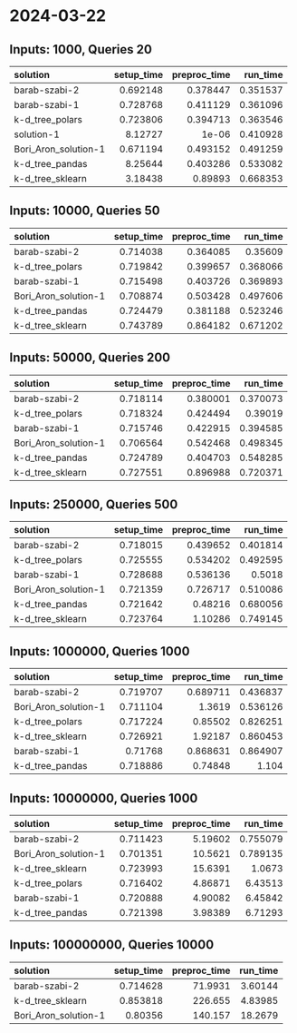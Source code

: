 # 2024-03-22

## Inputs: 1000, Queries 20

| solution             |   setup_time |   preproc_time |   run_time |
|:---------------------|-------------:|---------------:|-----------:|
| barab-szabi-2        |     0.692148 |       0.378447 |   0.351537 |
| barab-szabi-1        |     0.728768 |       0.411129 |   0.361096 |
| k-d_tree_polars      |     0.723806 |       0.394713 |   0.363546 |
| solution-1           |     8.12727  |       1e-06    |   0.410928 |
| Bori_Aron_solution-1 |     0.671194 |       0.493152 |   0.491259 |
| k-d_tree_pandas      |     8.25644  |       0.403286 |   0.533082 |
| k-d_tree_sklearn     |     3.18438  |       0.89893  |   0.668353 |

## Inputs: 10000, Queries 50

| solution             |   setup_time |   preproc_time |   run_time |
|:---------------------|-------------:|---------------:|-----------:|
| barab-szabi-2        |     0.714038 |       0.364085 |   0.35609  |
| k-d_tree_polars      |     0.719842 |       0.399657 |   0.368066 |
| barab-szabi-1        |     0.715498 |       0.403726 |   0.369893 |
| Bori_Aron_solution-1 |     0.708874 |       0.503428 |   0.497606 |
| k-d_tree_pandas      |     0.724479 |       0.381188 |   0.523246 |
| k-d_tree_sklearn     |     0.743789 |       0.864182 |   0.671202 |

## Inputs: 50000, Queries 200

| solution             |   setup_time |   preproc_time |   run_time |
|:---------------------|-------------:|---------------:|-----------:|
| barab-szabi-2        |     0.718114 |       0.380001 |   0.370073 |
| k-d_tree_polars      |     0.718324 |       0.424494 |   0.39019  |
| barab-szabi-1        |     0.715746 |       0.422915 |   0.394585 |
| Bori_Aron_solution-1 |     0.706564 |       0.542468 |   0.498345 |
| k-d_tree_pandas      |     0.724789 |       0.404703 |   0.548285 |
| k-d_tree_sklearn     |     0.727551 |       0.896988 |   0.720371 |

## Inputs: 250000, Queries 500

| solution             |   setup_time |   preproc_time |   run_time |
|:---------------------|-------------:|---------------:|-----------:|
| barab-szabi-2        |     0.718015 |       0.439652 |   0.401814 |
| k-d_tree_polars      |     0.725555 |       0.534202 |   0.492595 |
| barab-szabi-1        |     0.728688 |       0.536136 |   0.5018   |
| Bori_Aron_solution-1 |     0.721359 |       0.726717 |   0.510086 |
| k-d_tree_pandas      |     0.721642 |       0.48216  |   0.680056 |
| k-d_tree_sklearn     |     0.723764 |       1.10286  |   0.749145 |

## Inputs: 1000000, Queries 1000

| solution             |   setup_time |   preproc_time |   run_time |
|:---------------------|-------------:|---------------:|-----------:|
| barab-szabi-2        |     0.719707 |       0.689711 |   0.436837 |
| Bori_Aron_solution-1 |     0.711104 |       1.3619   |   0.536126 |
| k-d_tree_polars      |     0.717224 |       0.85502  |   0.826251 |
| k-d_tree_sklearn     |     0.726921 |       1.92187  |   0.860453 |
| barab-szabi-1        |     0.71768  |       0.868631 |   0.864907 |
| k-d_tree_pandas      |     0.718886 |       0.74848  |   1.104    |

## Inputs: 10000000, Queries 1000

| solution             |   setup_time |   preproc_time |   run_time |
|:---------------------|-------------:|---------------:|-----------:|
| barab-szabi-2        |     0.711423 |        5.19602 |   0.755079 |
| Bori_Aron_solution-1 |     0.701351 |       10.5621  |   0.789135 |
| k-d_tree_sklearn     |     0.723993 |       15.6391  |   1.0673   |
| k-d_tree_polars      |     0.716402 |        4.86871 |   6.43513  |
| barab-szabi-1        |     0.720888 |        4.90082 |   6.45842  |
| k-d_tree_pandas      |     0.721398 |        3.98389 |   6.71293  |

## Inputs: 100000000, Queries 10000

| solution             |   setup_time |   preproc_time |   run_time |
|:---------------------|-------------:|---------------:|-----------:|
| barab-szabi-2        |     0.714628 |        71.9931 |    3.60144 |
| k-d_tree_sklearn     |     0.853818 |       226.655  |    4.83985 |
| Bori_Aron_solution-1 |     0.80356  |       140.157  |   18.2679  |